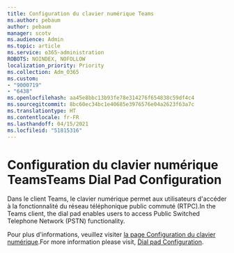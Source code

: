 ```yaml
---
title: Configuration du clavier numérique Teams
ms.author: pebaum
author: pebaum
manager: scotv
ms.audience: Admin
ms.topic: article
ms.service: o365-administration
ROBOTS: NOINDEX, NOFOLLOW
localization_priority: Priority
ms.collection: Adm_O365
ms.custom:
- "9000719"
- "6438"
ms.openlocfilehash: aa45e8bbc13b93fe78e314276f654838c59df4c4
ms.sourcegitcommit: 8bc60ec34bc1e40685e3976576e04a2623f63a7c
ms.translationtype: HT
ms.contentlocale: fr-FR
ms.lasthandoff: 04/15/2021
ms.locfileid: "51815316"
---
```

# <a name="teams-dial-pad-configuration"></a><span data-ttu-id="a3a13-102">Configuration du clavier numérique Teams</span><span class="sxs-lookup"><span data-stu-id="a3a13-102">Teams Dial Pad Configuration</span></span>

<span data-ttu-id="a3a13-103">Dans le client Teams, le clavier numérique permet aux utilisateurs d'accéder à la fonctionnalité du réseau téléphonique public commuté (RTPC).</span><span class="sxs-lookup"><span data-stu-id="a3a13-103">In the Teams client, the dial pad enables users to access Public Switched Telephone Network (PSTN) functionality.</span></span>  

<span data-ttu-id="a3a13-104">Pour plus d'informations, veuillez visiter [la page Configuration du clavier numérique](https://docs.microsoft.com/microsoftteams/dial-pad-configuration).</span><span class="sxs-lookup"><span data-stu-id="a3a13-104">For more information please visit, [Dial pad Configuration](https://docs.microsoft.com/microsoftteams/dial-pad-configuration).</span></span>
